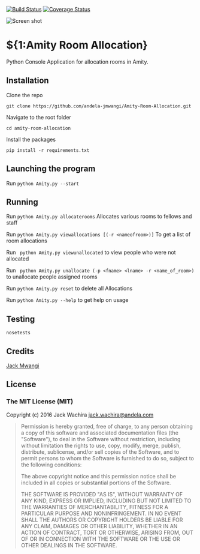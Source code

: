 [![Build Status](https://travis-ci.org/andela-jmwangi/Amity-Room-Allocation.svg?branch=feature-review)](https://travis-ci.org/andela-jmwangi/Amity-Room-Allocation)
[![Coverage Status](https://coveralls.io/repos/github/andela-jmwangi/Amity-Room-Allocation/badge.svg?branch=feature-review)](https://coveralls.io/github/andela-jmwangi/Amity-Room-Allocation?branch=feature-review)

![Screen shot](https://github.com/andela-jmwangi/Amity-Room-Allocation/blob/feature-review/screen_shot.png)

# ${1:Amity Room Allocation}
Python Console Application for allocation rooms in Amity.

## Installation
Clone the repo 
```
git clone https://github.com/andela-jmwangi/Amity-Room-Allocation.git
```

Navigate to the root folder
``` 
cd amity-room-allocation 
```

Install the packages
```
pip install -r requirements.txt
```

## Launching the program
Run ``` python Amity.py --start ```

## Running
Run ``` python Amity.py allocaterooms ``` Allocates various rooms to fellows and staff

Run ``` python Amity.py viewallocations [(-r <nameofroom>)] ``` To get a list of room allocations

Run ``` python Amity.py viewunallocated``` to view people who were not allocated

Run ``` python Amity.py unallocate (-p <fname> <lname> -r <name_of_room>)``` to unallocate people assigned rooms

Run ``` python Amity.py reset ``` to delete all Allocations

Run ``` python Amity.py --help ``` to get help on usage

## Testing
``` 
nosetests
```

## Credits

[Jack Mwangi](https://github.com/andela-jmwangi)

## License

### The MIT License (MIT)

Copyright (c) 2016 Jack Wachira <jack.wachira@andela.com>

> Permission is hereby granted, free of charge, to any person obtaining a copy
> of this software and associated documentation files (the "Software"), to deal
> in the Software without restriction, including without limitation the rights
> to use, copy, modify, merge, publish, distribute, sublicense, and/or sell
> copies of the Software, and to permit persons to whom the Software is
> furnished to do so, subject to the following conditions:
>
> The above copyright notice and this permission notice shall be included in
> all copies or substantial portions of the Software.
>
> THE SOFTWARE IS PROVIDED "AS IS", WITHOUT WARRANTY OF ANY KIND, EXPRESS OR
> IMPLIED, INCLUDING BUT NOT LIMITED TO THE WARRANTIES OF MERCHANTABILITY,
> FITNESS FOR A PARTICULAR PURPOSE AND NONINFRINGEMENT. IN NO EVENT SHALL THE
> AUTHORS OR COPYRIGHT HOLDERS BE LIABLE FOR ANY CLAIM, DAMAGES OR OTHER
> LIABILITY, WHETHER IN AN ACTION OF CONTRACT, TORT OR OTHERWISE, ARISING FROM,
> OUT OF OR IN CONNECTION WITH THE SOFTWARE OR THE USE OR OTHER DEALINGS IN
> THE SOFTWARE.